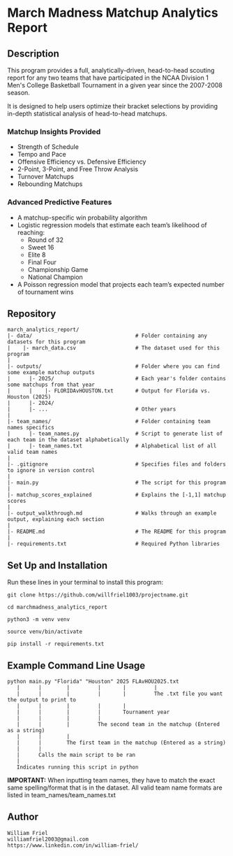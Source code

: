 # March Madness Matchup Analytics Report

## Description

This program provides a full, analytically-driven, head-to-head scouting report for any two teams that have participated in the NCAA Division 1 Men's College Basketball Tournament in a given year since the 2007-2008 season. 

It is designed to help users optimize their bracket selections by providing in-depth statistical analysis of head-to-head matchups.

### Matchup Insights Provided

- Strength of Schedule
- Tempo and Pace
- Offensive Efficiency vs. Defensive Efficiency
- 2-Point, 3-Point, and Free Throw Analysis
- Turnover Matchups
- Rebounding Matchups

### Advanced Predictive Features

- A matchup-specific win probability algorithm
- Logistic regression models that estimate each team’s likelihood of reaching:
  - Round of 32
  - Sweet 16
  - Elite 8
  - Final Four
  - Championship Game
  - National Champion
- A Poisson regression model that projects each team’s expected number of tournament wins

## Repository

```
march_analytics_report/
|- data/                                 # Folder containing any datasets for this program
|    |- march_data.csv                   # The dataset used for this program
|
|- outputs/                              # Folder where you can find some example matchup outputs
|      |- 2025/                          # Each year's folder contains some matchups from that year
|      |    |- FLORIDAvHOUSTON.txt       # Output for Florida vs. Houston (2025)
|      |- 2024/
|      |- ...                            # Other years
|
|- team_names/                           # Folder containing team names specifics
|      |- team_names.py                  # Script to generate list of each team in the dataset alphabetically
|      |- team_names.txt                 # Alphabetical list of all valid team names
|
|- .gitignore                            # Specifies files and folders to ignore in version control
|
|- main.py                               # The script for this program
|
|- matchup_scores_explained              # Explains the [-1,1] matchup scores
|
|- output_walkthrough.md                 # Walks through an example output, explaining each section
|
|- README.md                             # The README for this program
|
|- requirements.txt                      # Required Python libraries

```
## Set Up and Installation

Run these lines in your terminal to install this program:
```
git clone https://github.com/willfriel1003/projectname.git
```
```
cd marchmadness_analytics_report
```
```
python3 -m venv venv
```
```
source venv/bin/activate
```
```
pip install -r requirements.txt
```
## Example Command Line Usage
```
python main.py "Florida" "Houston" 2025 FLAvHOU2025.txt
   |      |        |         |       |         |
   |      |        |         |       |         The .txt file you want the output to print to
   |      |        |         |       |
   |      |        |         |       Tournament year
   |      |        |         |
   |      |        |         The second team in the matchup (Entered as a string)
   |      |        |
   |      |        The first team in the matchup (Entered as a string)
   |      |
   |      Calls the main script to be ran
   |
   Indicates running this script in python
```   
**IMPORTANT:** When inputting team names, they have to match the exact same spelling/format that is in the dataset. All valid team name formats are listed in team_names/team_names.txt

## Author
```
William Friel
williamfriel2003@gmail.com
https://www.linkedin.com/in/william-friel/
```